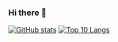 ### Hi there 👋

[![GitHub stats](https://github-readme-stats.vercel.app/api?username=HarrisonMayotte&count_private=true&show_icons=true)](https://github.com/anuraghazra/github-readme-stats)
[![Top 10 Langs](https://github-readme-stats.vercel.app/api/top-langs/?username=HarrisonMayotte&count_private=true&langs_count=10)](https://github.com/anuraghazra/github-readme-stats)
